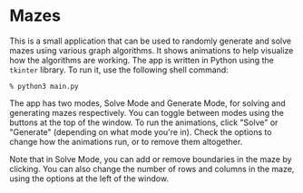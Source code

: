 # Mazes

This is a small application that can be used to randomly generate and solve mazes using various graph algorithms. It shows animations to help visualize how the algorithms are working. The app is written in Python using the `tkinter` library. To run it, use the following shell command:

```
% python3 main.py
```

The app has two modes, Solve Mode and Generate Mode, for solving and generating mazes respectively. You can toggle between modes using the buttons at the top of the window. To run the animations, click "Solve" or "Generate" (depending on what mode you're in). Check the options to change how the animations run, or to remove them altogether.

Note that in Solve Mode, you can add or remove boundaries in the maze by clicking. You can also change the number of rows and columns in the maze, using the options at the left of the window.